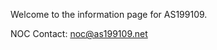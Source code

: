 Welcome to the information page for AS199109.

NOC Contact: [noc@as199109.net](mailto:noc@as199109.net)
